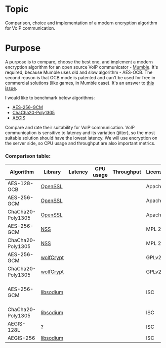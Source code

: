 # Topic
Comparison, choice and implementation of a modern encryption algorithm for VoIP communication.

# Purpose
A purpose is to compare, choose the best one, and implement a modern encryption algorithm for an open source VoIP communicator - [Mumble](https://github.com/mumble-voip/mumble).
It's required, because Mumble uses old and slow algorithm - AES-OCB. The second reason is that OCB mode is patented and can't be used for free in commercial solutions (like games, in Mumble case).
It's an answer to [this issue](https://github.com/mumble-voip/mumble/issues/3918).

I would like to benchmark below algorithms:
* [AES-256-GCM](https://nvlpubs.nist.gov/nistpubs/Legacy/SP/nistspecialpublication800-38d.pdf)
* [ChaCha20-Poly1305](https://tools.ietf.org/html/rfc8439)
* [AEGIS](http://competitions.cr.yp.to/round3/aegisv11.pdf)

Compare and rate their suitability for VoIP communication.
VoIP communication is sensitive to latency and its variation (jitter), so the most suitable solution should have the lowest latency. We will use encryption on the server side, so CPU usage and throughput are also important metrics.

### Comparison table:
| Algorithm | Library | Latency | CPU usage | Throughput | License | Limitations |
| --------- | ------- | ------- | --------- | ---------- | ------- | ------- |
| AES-128-OCB | [OpenSSL](https://www.openssl.org/) | | | | Apache | Patented |
| AES-256-GCM | [OpenSSL](https://www.openssl.org/) | | | | Apache |  |
| ChaCha20-Poly1305 | [OpenSSL](https://www.openssl.org/) | | | | Apache |  |
| AES-256-GCM | [NSS](https://nss-crypto.org/) | | | | MPL 2 |  |
| ChaCha20-Poly1305 | [NSS](https://nss-crypto.org/) | | | | MPL 2|  |
| AES-256-GCM | [wolfCrypt](https://www.wolfssl.com/products/wolfcrypt-2/) | | | | GPLv2 | Commercial license |
| ChaCha20-Poly1305 | [wolfCrypt](https://www.wolfssl.com/products/wolfcrypt-2/) | | | | GPLv2 | Commercial license |
| AES-256-GCM | [libsodium](https://doc.libsodium.org/) | | | | ISC | [Requires SSSE3, AES-NI and CLMUL](https://doc.libsodium.org/secret-key_cryptography/aead/aes-256-gcm#limitations) |
| ChaCha20-Poly1305 | [libsodium](https://doc.libsodium.org/) | | | | ISC |  |
| AEGIS-128L | ? | | | | ISC |  |
| AEGIS-256 | [libsodium](https://doc.libsodium.org/) | | | | ISC |  |
